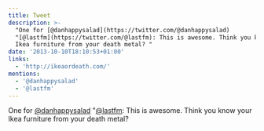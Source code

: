 ```yaml
---
title: Tweet
description: >-
  "One for [@danhappysalad](https://twitter.com/@danhappysalad)
  "[@lastfm](https://twitter.com/@lastfm): This is awesome. Think you know your
  Ikea furniture from your death metal? "
date: '2013-10-10T18:10:53+01:00'
links:
  - 'http://ikeaordeath.com/'
mentions:
  - '@danhappysalad'
  - '@lastfm'
---
```

One for [@danhappysalad](https://twitter.com/@danhappysalad) "[@lastfm](https://twitter.com/@lastfm): This is awesome. Think you know your Ikea furniture from your death metal? 
